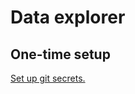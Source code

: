 # Data explorer
## One-time setup
[Set up git secrets.](https://github.com/DataBiosphere/data-explorer/tree/master/hooks)
